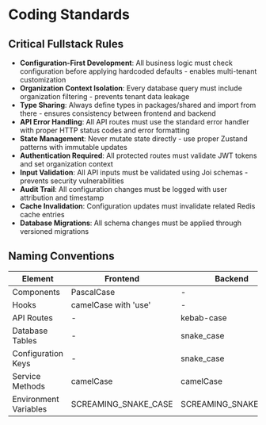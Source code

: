 # Coding Standards

## Critical Fullstack Rules

- **Configuration-First Development**: All business logic must check configuration before applying hardcoded defaults - enables multi-tenant customization
- **Organization Context Isolation**: Every database query must include organization filtering - prevents tenant data leakage
- **Type Sharing**: Always define types in packages/shared and import from there - ensures consistency between frontend and backend
- **API Error Handling**: All API routes must use the standard error handler with proper HTTP status codes and error formatting
- **State Management**: Never mutate state directly - use proper Zustand patterns with immutable updates
- **Authentication Required**: All protected routes must validate JWT tokens and set organization context
- **Input Validation**: All API inputs must be validated using Joi schemas - prevents security vulnerabilities
- **Audit Trail**: All configuration changes must be logged with user attribution and timestamp
- **Cache Invalidation**: Configuration updates must invalidate related Redis cache entries
- **Database Migrations**: All schema changes must be applied through versioned migrations

## Naming Conventions

| Element | Frontend | Backend | Example |
|---------|----------|---------|---------|
| Components | PascalCase | - | `ConfigurationPanel.tsx` |
| Hooks | camelCase with 'use' | - | `useConfiguration.ts` |
| API Routes | - | kebab-case | `/api/v1/partner-configurations` |
| Database Tables | - | snake_case | `partner_configurations` |
| Configuration Keys | - | snake_case | `default_referral_commission_rate` |
| Service Methods | camelCase | camelCase | `calculateCommission()` |
| Environment Variables | SCREAMING_SNAKE_CASE | SCREAMING_SNAKE_CASE | `DATABASE_URL` |
